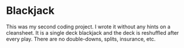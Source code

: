 # Blackjack

This was my second coding project.  I wrote it without any hints on a cleansheet.  It is a single deck blackjack and the deck is reshuffled after every play.  There are no double-downs, splits, insurance, etc.
